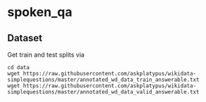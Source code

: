 # spoken_qa

## Dataset

Get train and test splits via

```
cd data
wget https://raw.githubusercontent.com/askplatypus/wikidata-simplequestions/master/annotated_wd_data_train_answerable.txt
wget https://raw.githubusercontent.com/askplatypus/wikidata-simplequestions/master/annotated_wd_data_valid_answerable.txt
```
